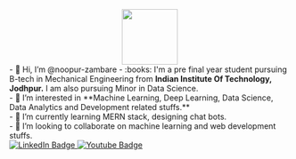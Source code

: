 <div id="header" align="center">
  <img src="https://media.giphy.com/media/M9gbBd9nbDrOTu1Mqx/giphy.gif" width="100"/>
</div>
<div>
- 👋 Hi, I’m @noopur-zambare
- :books: I'm a pre final year student pursuing B-tech in Mechanical Engineering from <b>Indian Institute Of Technology, Jodhpur.</b> I am also pursuing Minor in Data Science.<br>
- 👀 I’m interested in **Machine Learning, Deep Learning, Data Science, Data Analytics and Development related stuffs.** <br>
- 🌱 I’m currently learning MERN stack, designing chat bots.<br>
- 💞️ I’m looking to collaborate on machine learning and web development stuffs.<br>
</div>
<div id="badges">
  <a href="your-linkedin-URL">
    <img src="https://img.shields.io/badge/LinkedIn-blue?style=for-the-badge&logo=linkedin&logoColor=white" alt="LinkedIn Badge"/>
  </a>
  <a href="your-youtube-URL">
    <img src="https://img.shields.io/badge/YouTube-red?style=for-the-badge&logo=youtube&logoColor=white" alt="Youtube Badge"/>
  </a>
</div>


<!---
noopur-zambare/noopur-zambare is a ✨ special ✨ repository because its `README.md` (this file) appears on your GitHub profile.
You can click the Preview link to take a look at your changes.
--->
